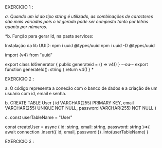 EXERCICIO 1 : 

*a. Quando um id do tipo string é utilizado, as combinações de caracteres são mais variadas pois o id gerado pode ser composto tanto por letras quanto por números.*

*b. Função para gerar Id, na pasta services:

Instalação da lib UUID: 
npm i uuid @types/uuid
npm i uuid -D @types/uuid

import {v4} from "uuid"

export class IdGenerator {
    public generateid = () =>  v4()
}
--ou--
export function generateId(): string {
    return v4()
}
*

EXERCICIO 2 : 

a. O código representa a conexão com o banco de dados e a criação de um usuário com id, email e senha.

b. CREATE TABLE User (
    id VARCHAR(255) PRIMARY KEY,
    email VARCHAR(255) UNIQUE NOT NULL,
    password VARCHAR(255) NOT NULL
)

c. 
const userTableName =  "User"
 
const createUser = async (
    id: string,
    email: string,
    password: string
)=>{
    await connection 
    .insert({
        id,
        email,
        password
    })
    .into(userTableName)
}

EXERCICIO 3 :

